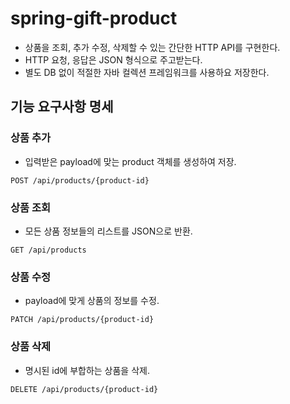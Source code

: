 # spring-gift-product
- 상품을 조회, 추가 수정, 삭제할 수 있는 간단한 HTTP API를 구현한다.
- HTTP 요청, 응답은 JSON 형식으로 주고받는다.
- 별도 DB 없이 적절한 자바 컬렉션 프레임워크를 사용하요 저장한다.

## 기능 요구사항 명세
### 상품 추가
- 입력받은 payload에 맞는 product 객체를 생성하여 저장.
```
POST /api/products/{product-id}
```

### 상품 조회
- 모든 상품 정보들의 리스트를 JSON으로 반환.
```
GET /api/products
```

### 상품 수정
- payload에 맞게 상품의 정보를 수정.
```
PATCH /api/products/{product-id}
```

### 상품 삭제
- 명시된 id에 부합하는 상품을 삭제.
```
DELETE /api/products/{product-id}
```
